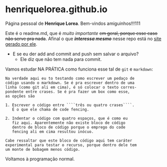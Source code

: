 # henriquelorea.github.io

Página pessoal de **Henrique Lorea**. Bem-vindos amiguinhos!!!111

Este é o readme.md, que é _muito importante_ ~~em geral, porque esse caso não serve pra nada~~.
Afinal o que **_interessa mesmo_** nesse repo está no [site gerado por ele](https://henriquelorea.github.io).

- E se eu der add and commit and push sem salvar o arquivo?
    - Ele diz que não tem nada para commit.

Vamos estudar NA PRÁTICA como funciona esse tal de `git` e `markdown`:

    Na verdade aqui eu to testando como escrever um pedaço de
    código usando o markdown. Se é pra escrever dentro de uma
    linha (como git ali em cima), é só colocar o texto corres-
    pondente entre crases. Se é pra fazer um box como esse,
    as opções são

    1. Escrever o código entre ````três ou quatro crases````.
       É o que ele chama de code fencing.

    2. Indentar o código com quatro espaços, que é como eu
       fiz aqui. Aparentemente não existe bloco de código
       dentro de bloco de código porque o emprego do code
       fencing ali em cima resultou inócuo.

    Cabe ressaltar que este bloco de código aqui tem caráter
    experimental para testar o recurso, porque dentro dele tem
    um monte de bobagem menos código.

Voltamos à programação normal.

